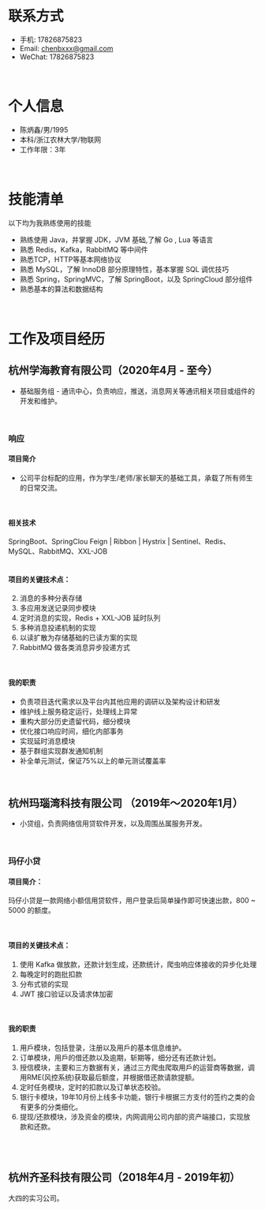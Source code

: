 
# 联系方式
- 手机: 17826875823
- Email: chenbxxx@gmail.com
- WeChat: 17826875823

<br>

# 个人信息

 - 陈炳鑫/男/1995
 - 本科/浙江农林大学/物联网
 - 工作年限：3年

<br>


# 技能清单

以下均为我熟练使用的技能

- 熟练使用 Java，并掌握 JDK，JVM 基础,了解 Go , Lua 等语言
- 熟悉 Redis，Kafka，RabbitMQ 等中间件
- 熟悉TCP，HTTP等基本网络协议
- 熟悉 MySQL，了解 InnoDB 部分原理特性，基本掌握 SQL 调优技巧
- 熟悉 Spring，SpringMVC，了解 SpringBoot，以及 SpringCloud 部分组件
- 熟悉基本的算法和数据结构

<br>

# 工作及项目经历

## 杭州学海教育有限公司（2020年4月 - 至今）

- 基础服务组 - 通讯中心，负责响应，推送，消息网关等通讯相关项目或组件的开发和维护。

<br>

### 响应

#### 项目简介

- 公司平台标配的应用，作为学生/老师/家长聊天的基础工具，承载了所有师生的日常交流。

<br>

#### 相关技术

SpringBoot、SpringClou Feign | Ribbon | Hystrix | Sentinel、Redis、MySQL、RabbitMQ、XXL-JOB

#### <br>项目的关键技术点：

2. 消息的多种分表存储
3. 多应用发送记录同步模块
3. 定时消息的实现，Redis + XXL-JOB 延时队列
4. 多种消息投递机制的实现
5. 以读扩散为存储基础的已读方案的实现
6. RabbitMQ 做各类消息异步投递方式

<br>

#### 我的职责

- 负责项目迭代需求以及平台内其他应用的调研以及架构设计和研发
- 维护线上服务稳定运行，处理线上异常
- 重构大部分历史遗留代码，细分模块
- 优化接口响应时间，细化内部事务
- 实现延时消息模块
- 基于群组实现群发通知机制
- 补全单元测试，保证75%以上的单元测试覆盖率

<br>

## 杭州玛瑙湾科技有限公司 （2019年〜2020年1月）

- 小贷组，负责网络信用贷软件开发，以及周围丛属服务开发。

<br>

### 玛仔小贷 
####  项目简介： 

玛仔小贷是一款网络小额信用贷软件，用户登录后简单操作即可快速出款，800 ~ 5000 的额度。

<br>

#### 项目的关键技术点：

1. 使用 Kafka 做放款，还款计划生成，还款统计，爬虫响应体接收的异步化处理
2. 每晚定时的跑批扣款
3. 分布式锁的实现
4. JWT 接口验证以及请求体加密

<br>

#### 我的职责

1. 用戶模块，包括登录，注册以及用戶的基本信息维护。
2. 订单模块，用戶的借还款以及逾期，斩期等，细分还有还款计划。
3. 授信模块，主要和三方数据有关，通过三方爬虫爬取用戶的运营商等数据，调用RME(⻛控系统)获取最后额度，并根据借还款请款提额。
4. 定时任务模块，定时的扣款以及订单状态校验。
5. 银行卡模块，19年10月份上线多卡功能，银行卡根据三方支付的签约之类的会有更多的分类细化。
6. 提现/还款模块，涉及资金的模块，内网调用公司内部的资产端接口，实现放款和还款。

<br> <br>



## 杭州齐圣科技有限公司（2018年4月 - 2019年初）

大四的实习公司。